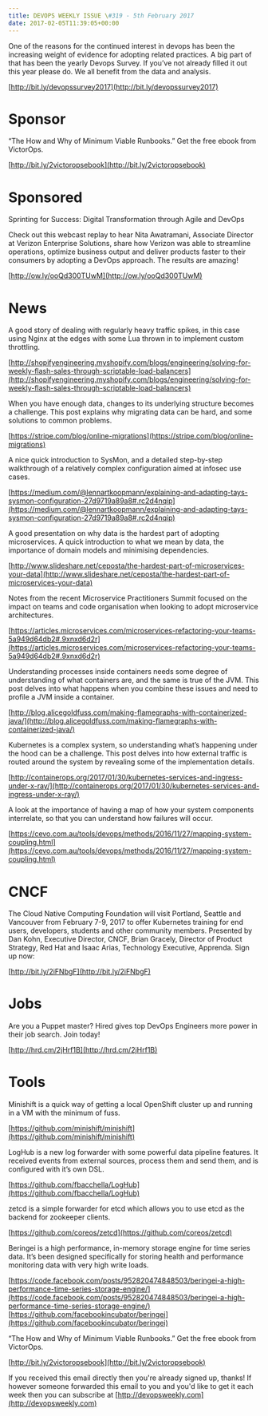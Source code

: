 ```yaml
---
title: DEVOPS WEEKLY ISSUE \#319 - 5th February 2017 
date: 2017-02-05T11:39:05+00:00
---
```


One of the reasons for the continued interest in devops has been the increasing weight of evidence for adopting related practices. A big part of that has been the yearly Devops Survey. If you’ve not already filled it out this year please do. We all benefit from the data and analysis.

[http://bit.ly/devopssurvey2017](http://bit.ly/devopssurvey2017)


Sponsor
======

“The How and Why of Minimum Viable Runbooks.” Get the free ebook from VictorOps.

[http://bit.ly/2victoropsebook](http://bit.ly/2victoropsebook)


Sponsored
========

Sprinting for Success: Digital Transformation through Agile and DevOps

Check out this webcast replay to hear Nita Awatramani, Associate Director at Verizon Enterprise Solutions, share how Verizon was able to streamline operations, optimize business output and deliver products faster to their consumers by adopting a DevOps approach. The results are amazing!

[http://ow.ly/ooQd300TUwM](http://ow.ly/ooQd300TUwM)


News
====

A good story of dealing with regularly heavy traffic spikes, in this case using Nginx at the edges with some Lua thrown in to implement custom throttling.

[http://shopifyengineering.myshopify.com/blogs/engineering/solving-for-weekly-flash-sales-through-scriptable-load-balancers](http://shopifyengineering.myshopify.com/blogs/engineering/solving-for-weekly-flash-sales-through-scriptable-load-balancers)


When you have enough data, changes to its underlying structure becomes a challenge. This post explains why migrating data can be hard, and some solutions to common problems.

[https://stripe.com/blog/online-migrations](https://stripe.com/blog/online-migrations)


A nice quick introduction to SysMon, and a detailed step-by-step walkthrough of a relatively complex configuration aimed at infosec use cases.

[https://medium.com/@lennartkoopmann/explaining-and-adapting-tays-sysmon-configuration-27d9719a89a8#.rc2d4nqip](https://medium.com/@lennartkoopmann/explaining-and-adapting-tays-sysmon-configuration-27d9719a89a8#.rc2d4nqip)


A good presentation on why data is the hardest part of adopting microservices. A quick introduction to what we mean by data, the importance of domain models and minimising dependencies.

[http://www.slideshare.net/ceposta/the-hardest-part-of-microservices-your-data](http://www.slideshare.net/ceposta/the-hardest-part-of-microservices-your-data)


Notes from the recent Microservice Practitioners Summit focused on the impact on teams and code organisation when looking to adopt microservice architectures.

[https://articles.microservices.com/microservices-refactoring-your-teams-5a949d64db2#.9xnxd6d2r](https://articles.microservices.com/microservices-refactoring-your-teams-5a949d64db2#.9xnxd6d2r)


Understanding processes inside containers needs some degree of understanding of what containers are, and the same is true of the JVM. This post delves into what happens when you combine these issues and need to profile a JVM inside a container.

[http://blog.alicegoldfuss.com/making-flamegraphs-with-containerized-java/](http://blog.alicegoldfuss.com/making-flamegraphs-with-containerized-java/)


Kubernetes is a complex system, so understanding what’s happening under the hood can be a challenge. This post delves into how external traffic is routed around the system by revealing some of the implementation details.

[http://containerops.org/2017/01/30/kubernetes-services-and-ingress-under-x-ray/](http://containerops.org/2017/01/30/kubernetes-services-and-ingress-under-x-ray/)


A look at the importance of having a map of how your system components interrelate, so that you can understand how failures will occur.

[https://cevo.com.au/tools/devops/methods/2016/11/27/mapping-system-coupling.html](https://cevo.com.au/tools/devops/methods/2016/11/27/mapping-system-coupling.html)


CNCF
====

The Cloud Native Computing Foundation will visit Portland, Seattle and Vancouver from February 7-9, 2017 to offer Kubernetes training for end users, developers, students and other community members. Presented by Dan Kohn, Executive Director, CNCF, Brian Gracely, Director of Product Strategy, Red Hat and Isaac Arias, Technology Executive, Apprenda. Sign up now:

[http://bit.ly/2iFNbgF](http://bit.ly/2iFNbgF)


Jobs
====

Are you a Puppet master? Hired gives top DevOps Engineers more power in their job search. Join today!

[http://hrd.cm/2jHrf1B](http://hrd.cm/2jHrf1B)


Tools
=====

Minishift is a quick way of getting a local OpenShift cluster up and running in a VM with the minimum of fuss.

[https://github.com/minishift/minishift](https://github.com/minishift/minishift)


LogHub is a new log forwarder with some powerful data pipeline features. It received events from external sources, process them and send them, and is configured with it’s own DSL.

[https://github.com/fbacchella/LogHub](https://github.com/fbacchella/LogHub)


zetcd is a simple forwarder for etcd which allows you to use etcd as the backend for zookeeper clients.

[https://github.com/coreos/zetcd](https://github.com/coreos/zetcd)


Beringei is a high performance, in-memory storage engine for time series data.  It’s been designed specifically for storing health and performance monitoring data with very high write loads.

[https://code.facebook.com/posts/952820474848503/beringei-a-high-performance-time-series-storage-engine/](https://code.facebook.com/posts/952820474848503/beringei-a-high-performance-time-series-storage-engine/)
[https://github.com/facebookincubator/beringei](https://github.com/facebookincubator/beringei)


“The How and Why of Minimum Viable Runbooks.” Get the free ebook from VictorOps.

[http://bit.ly/2victoropsebook](http://bit.ly/2victoropsebook)


If you received this email directly then you're already signed up, thanks! If however someone forwarded this email to you and you'd like to get it each week then you can subscribe at [http://devopsweekly.com](http://devopsweekly.com)

